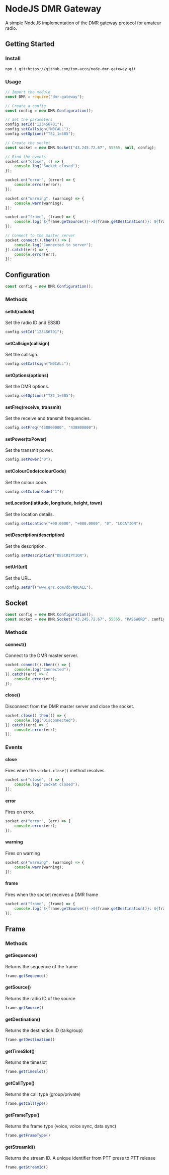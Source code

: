 # NodeJS DMR Gateway
A simple NodeJS implementation of the DMR gateway protocol for amateur radio.

## Getting Started
### Install
```shell
npm i git+https://github.com/tom-acco/node-dmr-gateway.git
```

### Usage
```js
// Import the module
const DMR = require("dmr-gateway");

// Create a config
const config = new DMR.Configuration();

// Set the parameters
config.setId("123456701");
config.setCallsign("N0CALL");
config.setOptions("TS2_1=505");

// Create the socket
const socket = new DMR.Socket("43.245.72.67", 55555, null, config);

// Bind the events
socket.on("close", () => {
    console.log("Socket closed");
});

socket.on("error", (error) => {
    console.error(error);
});

socket.on("warning", (warning) => {
    console.warn(warning);
});

socket.on("frame", (frame) => {
    console.log(`${frame.getSource()}->${frame.getDestination()}: ${frame.getSequence()}`);
});

// Connect to the master server
socket.connect().then(() => {
    console.log("Connected to server");
}).catch((err) => {
    console.error(err);
});
```

## Configuration
```js
const config = new DMR.Configuration();
```

### Methods

#### setId(radioId)
Set the radio ID and ESSID
```js
config.setId("123456701");
```

#### setCallsign(callsign)
Set the callsign.
```js
config.setCallsign("N0CALL");
```

#### setOptions(options)
Set the DMR options.
```js
config.setOptions("TS2_1=505");
```

#### setFreq(receive, transmit)
Set the receive and transmit frequencies.
```js
config.setFreq("438800000", "438800000");
```

#### setPower(txPower)
Set the transmit power.
```js
config.setPower("0");
```

#### setColourCode(colourCode)
Set the colour code.
```js
config.setColourCode("1");
```

#### setLocation(latitude, longitude, height, town)
Set the location details.
```js
config.setLocation("+00.0000", "+000.0000", "0", "LOCATION");
```

#### setDescription(description)
Set the description.
```js
config.setDescription("DESCRIPTION");
```

#### setUrl(url)
Set the URL.
```js
config.setUrl("www.qrz.com/db/N0CALL");
```

## Socket
```js
const config = new DMR.Configuration();
const socket = new DMR.Socket("43.245.72.67", 55555, "PASSWORD", config);
```

### Methods

#### connect()
Connect to the DMR master server.
```js
socket.connect().then(() => {
    console.log("Connected");
}).catch((err) => {
    console.error(err);
});
```

#### close()
Disconnect from the DMR master server and close the socket.
```js
socket.close().then(() => {
    console.log("Disconnected");
}).catch((err) => {
    console.error(err);
});
```

### Events

#### close
Fires when the `socket.close()` method resolves.
```js
socket.on("close", () => {
    console.log("Socket closed");
});
```

#### error
Fires on error.
```js
socket.on("error", (err) => {
    console.error(err);
});
```

#### warning
Fires on warning
```js
socket.on("warning", (warning) => {
    console.warn(warning);
});
```

#### frame
Fires when the socket receives a DMR frame
```js
socket.on("frame", (frame) => {
    console.log(`${frame.getSource()}->${frame.getDestination()}: ${frame.getSequence()}`);
});
```


## Frame

### Methods

#### getSequence()
Returns the sequence of the frame
```js
frame.getSequence()
```

#### getSource()
Returns the radio ID of the source
```js
frame.getSource()
```

#### getDestination()
Returns the destination ID (talkgroup)
```js
frame.getDestination()
```

#### getTimeSlot()
Returns the timeslot
```js
frame.getTimeSlot()
```

#### getCallType()
Returns the call type (group/private)
```js
frame.getCallType()
```

#### getFrameType()
Returns the frame type (voice, voice sync, data sync)
```js
frame.getFrameType()
```

#### getStreamId()
Returns the stream ID. A unique identifier from PTT press to PTT release
```js
frame.getStreamId()
```